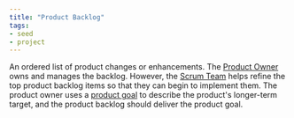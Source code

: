 ```yaml
---
title: "Product Backlog"
tags:
- seed
- project
---
```


An ordered list of product changes or enhancements. The [Product Owner](notes/Product%20Owner.md) owns and manages the backlog. However, the [Scrum Team](notes/Scrum%20Team.md) helps refine the top product backlog items so that they can begin to implement them. The product owner uses a [product goal](notes/Product%20Goal) to describe the product's longer-term target, and the product backlog should deliver the product goal.